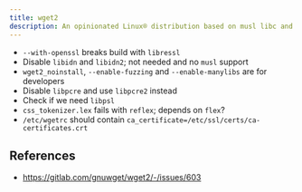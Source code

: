 ```yaml
---
title: wget2
description: An opinionated Linux® distribution based on musl libc and toybox
---
```


- `--with-openssl` breaks build with `libressl`
- Disable `libidn` and `libidn2`; not needed and no `musl` support
- `wget2_noinstall`, `--enable-fuzzing` and `--enable-manylibs` are for developers
- Disable `libpcre` and use `libpcre2` instead
- Check if we need `libpsl`
- `css_tokenizer.lex` fails with `reflex`; depends on `flex`?
- `/etc/wgetrc` should contain `ca_certificate=/etc/ssl/certs/ca-certificates.crt`

## References
- https://gitlab.com/gnuwget/wget2/-/issues/603

